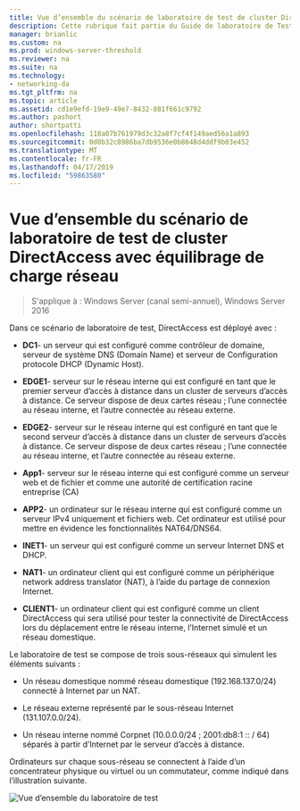 ```yaml
---
title: Vue d’ensemble du scénario de laboratoire de test de cluster DirectAccess avec équilibrage de charge réseau
description: Cette rubrique fait partie du Guide de laboratoire de Test - décrire de DirectAccess dans un Cluster avec équilibrage de charge réseau Windows pour Windows Server 2016
manager: brianlic
ms.custom: na
ms.prod: windows-server-threshold
ms.reviewer: na
ms.suite: na
ms.technology:
- networking-da
ms.tgt_pltfrm: na
ms.topic: article
ms.assetid: cd1e9efd-19e9-49e7-8432-881f661c9792
ms.author: pashort
author: shortpatti
ms.openlocfilehash: 118a07b761979d3c32a8f7cf4f149aed56a1a893
ms.sourcegitcommit: 0d0b32c8986ba7db9536e0b8648d4ddf9b03e452
ms.translationtype: MT
ms.contentlocale: fr-FR
ms.lasthandoff: 04/17/2019
ms.locfileid: "59863580"
---
```

# <a name="overview-of-the-directaccess-cluster-nlb-test-lab-scenario"></a>Vue d’ensemble du scénario de laboratoire de test de cluster DirectAccess avec équilibrage de charge réseau

>S'applique à : Windows Server (canal semi-annuel), Windows Server 2016

Dans ce scénario de laboratoire de test, DirectAccess est déployé avec :  
  
-   **DC1**- un serveur qui est configuré comme contrôleur de domaine, serveur de système DNS (Domain Name) et serveur de Configuration protocole DHCP (Dynamic Host).  
  
-   **EDGE1**- serveur sur le réseau interne qui est configuré en tant que le premier serveur d’accès à distance dans un cluster de serveurs d’accès à distance. Ce serveur dispose de deux cartes réseau ; l’une connectée au réseau interne, et l’autre connectée au réseau externe.  
  
-   **EDGE2**- serveur sur le réseau interne qui est configuré en tant que le second serveur d’accès à distance dans un cluster de serveurs d’accès à distance. Ce serveur dispose de deux cartes réseau ; l’une connectée au réseau interne, et l’autre connectée au réseau externe.  
  
-   **App1**- serveur sur le réseau interne qui est configuré comme un serveur web et de fichier et comme une autorité de certification racine entreprise (CA)  
  
-   **APP2**- un ordinateur sur le réseau interne qui est configuré comme un serveur IPv4 uniquement et fichiers web. Cet ordinateur est utilisé pour mettre en évidence les fonctionnalités NAT64/DNS64.  
  
-   **INET1**- un serveur qui est configuré comme un serveur Internet DNS et DHCP.  
  
-   **NAT1**- un ordinateur client qui est configuré comme un périphérique network address translator (NAT), à l’aide du partage de connexion Internet.  
  
-   **CLIENT1**- un ordinateur client qui est configuré comme un client DirectAccess qui sera utilisé pour tester la connectivité de DirectAccess lors du déplacement entre le réseau interne, l’Internet simulé et un réseau domestique.  
  
Le laboratoire de test se compose de trois sous-réseaux qui simulent les éléments suivants :  
  
-   Un réseau domestique nommé réseau domestique (192.168.137.0/24) connecté à Internet par un NAT.  
  
-   Le réseau externe représenté par le sous-réseau Internet (131.107.0.0/24).  
  
-   Un réseau interne nommé Corpnet (10.0.0.0/24 ; 2001:db8:1 :: / 64) séparés à partir d’Internet par le serveur d’accès à distance.  
  
Ordinateurs sur chaque sous-réseau se connectent à l’aide d’un concentrateur physique ou virtuel ou un commutateur, comme indiqué dans l’illustration suivante.  
  
![Vue d’ensemble du laboratoire de test](../../../media/Overview-of-the-Test-Lab-Scenario_5/TLG_DA_Cluster.png)  
  


